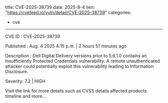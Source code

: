  
title: CVE-2025-38739
date: 2025-8-4
lien: "https://cvefeed.io/vuln/detail/CVE-2025-38739"
categories:
  - cve
---

CVE ID : CVE-2025-38739

Published :  Aug. 4
2025
4:15 p.m. | 2 hours
51 minutes ago

Description : Dell Digital Delivery
versions prior to 5.6.1.0
contains an Insufficiently Protected Credentials vulnerability. A remote unauthenticated attacker could potentially exploit this vulnerability
leading to Information Disclosure.

Severity: 7.2 | HIGH

Visit the link for more details
such as CVSS details
affected products
timeline
and more...
